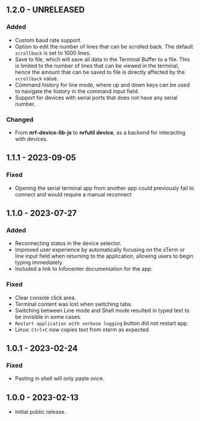 ## 1.2.0 - UNRELEASED

### Added

-   Custom baud rate support.
-   Option to edit the number of lines that can be scrolled back. The default
    `scrollback` is set to 1000 lines.
-   Save to file, which will save all data in the Terminal Buffer to a file. This
    is limited to the number of lines that can be viewed in the terminal, hence
    the amount that can be saved to file is directly affected by the `scrollback`
    value.
-   Command history for line mode, where up and down keys can be used to navigate the
    history in the command input field.
-   Support for devices with serial ports that does not have any serial number.

### Changed

-   From **nrf-device-lib-js** to **nrfutil device**, as a backend for
    interacting with devices.

## 1.1.1 - 2023-09-05

### Fixed

-   Opening the serial terminal app from another app could previously fail to
    connect and would require a manual reconnect

## 1.1.0 - 2023-07-27

### Added

-   Reconnecting status in the device selector.
-   Improved user experience by automatically focusing on the xTerm or line
    input field when returning to the application, allowing users to begin
    typing immediately.
-   Included a link to Infocenter documentation for the app.

### Fixed

-   Clear console click area.
-   Terminal content was lost when switching tabs.
-   Switching between Line mode and Shell mode resulted in typed text to be
    invisible in some cases.
-   `Restart application with verbose logging` button did not restart app.
-   Linux: `Ctrl+C` now copies text from xterm as expected.

## 1.0.1 - 2023-02-24

### Fixed

-   Pasting in shell will only paste once.

## 1.0.0 - 2023-02-13

-   Initial public release.
